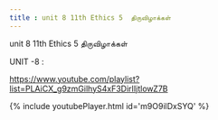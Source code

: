 ```yaml
---
title : unit 8 11th Ethics 5  திருவிழாக்கள்
---
```


unit 8 11th Ethics 5  திருவிழாக்கள்

UNIT -8 :

https://www.youtube.com/playlist?list=PLAiCX_g9zmGilhyS4xF3DirIIjtlowZ7B



{% include youtubePlayer.html id='m9O9ilDxSYQ' %}
